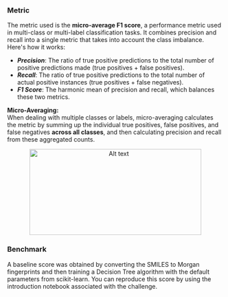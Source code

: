 ### **Metric**
The metric used is the **micro-average F1 score**, a performance metric used in multi-class or multi-label classification tasks. It combines precision and recall into a single metric that takes into account the class imbalance. Here's how it works:

- ***Precision***: The ratio of true positive predictions to the total number of positive predictions made (true positives + false positives).
- ***Recall***: The ratio of true positive predictions to the total number of actual positive instances (true positives + false negatives).
- ***F1 Score***: The harmonic mean of precision and recall, which balances these two metrics.

**Micro-Averaging:** <br>
When dealing with multiple classes or labels, micro-averaging calculates the metric by summing up the individual true positives, false positives, and false negatives **across all classes**, and then calculating precision and recall from these aggregated counts.

<div style="text-align: center;">
    <img src="https://i.ibb.co/Pxrw6Q5/Picture3.png" alt="Alt text" width="400" height="200">
</div>

### **Benchmark**
A baseline score was obtained by converting the SMILES to Morgan fingerprints and then training a Decision Tree algorithm with the default parameters from scikit-learn. You can reproduce this score by using the introduction notebook associated with the challenge.

